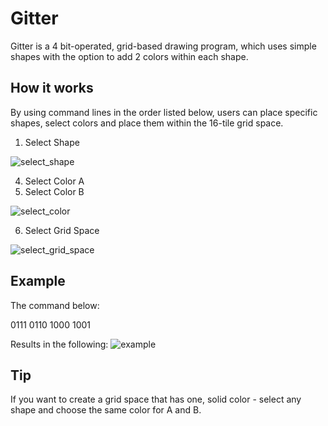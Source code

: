 # Gitter
Gitter is a 4 bit-operated, grid-based drawing program, which uses simple shapes with the option to add 2 colors within each shape. 
## How it works
By using command lines in the order listed below, users can place specific shapes, select colors and place them within the 16-tile grid space.
1. Select Shape
   
![select_shape](https://github.com/user-attachments/assets/ba792d4f-1517-43fc-9ee8-c0765a68bbfe)

4. Select Color A
5. Select Color B
   
![select_color](https://github.com/user-attachments/assets/41bf1c7e-3ac9-4ac7-af5b-8572ea59f23b)

6. Select Grid Space
   
![select_grid_space](https://github.com/user-attachments/assets/da0f7940-fe06-4c10-9832-71afb9731b9c)

## Example 
The command below:

0111 0110 1000 1001

Results in the following:
![example](https://github.com/user-attachments/assets/476bfb64-1b94-46dc-9e1e-4f0456e5fe67)

## Tip
If you want to create a grid space that has one, solid color - select any shape and choose the same color for A and B.
